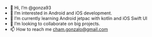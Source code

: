- 👋 Hi, I’m @gonza93
- 👀 I’m interested in Android and iOS development.
- 🌱 I’m currently learning Android jetpac with kotlin and iOS Swift UI
- 💞️ I’m looking to collaborate on big projects.
- 📫 How to reach me cham.gonzalo@gmail.com
